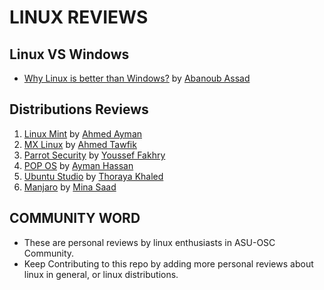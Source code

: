 # LINUX REVIEWS

## Linux VS Windows

- [Why Linux is better than Windows?](./Linux-Features.md) by [Abanoub Assad](https://github.com/Abanoub-Asaad)

## Distributions Reviews

1. [Linux Mint](./Linux-Mint.md) by [Ahmed Ayman](https://github.com/a7medayman6)
2. [MX Linux](./MX-Linux.md) by [Ahmed Tawfik](https://github.com/v01dc0d3)
3. [Parrot Security](./Parrot-Sec.md) by [Youssef Fakhry](https://github.com/yeimsf)
4. [POP OS](./POP-OS.md) by [Ayman Hassan](https://github.com/aymanred121)
5. [Ubuntu Studio](./Ubuntu-Studio.md) by [Thoraya Khaled](https://github.com/thoraiia)
6. [Manjaro](./Manjaro.pdf) by [Mina Saad](https://github.com/)


## COMMUNITY WORD

- These are personal reviews by linux enthusiasts in ASU-OSC Community.
- Keep Contributing to this repo by adding more personal reviews about linux in general, or linux distributions.